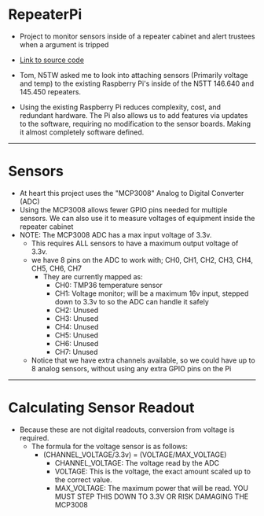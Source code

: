 # RepeaterPi
- Project to monitor sensors inside of a repeater cabinet and alert trustees when a argument is tripped

- [Link to source code](https://github.com/ellsworth/repeaterpi)

- Tom, N5TW asked me to look into attaching sensors (Primarily voltage and temp) to the existing Raspberry Pi's inside of the N5TT 146.640 and 145.450 repeaters.

- Using the existing Raspberry Pi reduces complexity, cost, and redundant hardware. The Pi also allows us to add features via updates to the software, requiring no modification to the sensor boards. Making it almost completely software defined.

----------


# Sensors 

 - At heart this project uses the "MCP3008" Analog to Digital Converter (ADC)
 - Using the MCP3008 allows fewer GPIO pins needed for multiple sensors. We can also use it to measure voltages of equipment inside the repeater cabinet
 - NOTE: The MCP3008 ADC has a max input voltage of 3.3v.
	 - This requires ALL sensors to have a maximum output voltage of 3.3v.
	 - we have 8 pins on the ADC to work with; CH0, CH1, CH2, CH3, CH4, CH5, CH6, CH7
		 - They are currently mapped as:
			 - CH0: TMP36 temperature sensor
			 - CH1: Voltage monitor; will be a maximum 16v input, stepped down to 3.3v to so the ADC can handle it safely
			 - CH2: Unused
			 - CH3: Unused
			 - CH4: Unused
			 - CH5: Unused
			 - CH6: Unused
			 - CH7: Unused
	 - Notice that we have extra channels available, so we could have up to 8 analog sensors, without using any extra GPIO pins on the Pi


----------
# Calculating Sensor Readout
- Because these are not digital readouts, conversion from voltage is required.
	 - The formula for the voltage sensor is as follows: 
		 - (CHANNEL_VOLTAGE/3.3v) = (VOLTAGE/MAX_VOLTAGE)
			 - CHANNEL_VOLTAGE: The voltage read by the ADC
			 - VOLTAGE: This is the voltage, the exact amount scaled up to the correct value.
			 - MAX_VOLTAGE: The maximum power that will be read. YOU MUST STEP THIS DOWN TO 3.3V OR RISK DAMAGING THE MCP3008 
